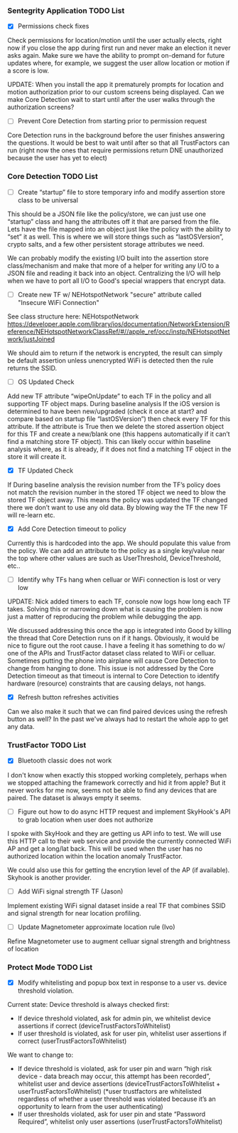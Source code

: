 ### Sentegrity Application TODO List

- [x] Permissions check fixes

Check permissions for location/motion until the user actually elects, right now if you close the app during first run and never make an election it never asks again. Make sure we have the ability to prompt on-demand for future updates where, for example, we suggest the user allow location or motion if a score is low.

UPDATE: When you install the app it prematurely prompts for location and motion authorization prior to our custom screens being displayed. Can we make Core Detection wait to start until after the user walks through the authorization screens?

- [ ] Prevent Core Detection from starting prior to permission request

Core Detection runs in the background before the user finishes answering the questions. It would be best to wait until after so that all TrustFactors can run (right now the ones that require permissions return DNE unauthorized because the user has yet to elect)

### Core Detection TODO List

- [ ] Create “startup” file to store temporary info and modify assertion store class to be universal

This should be a JSON file like the policy/store, we can just use one “startup” class and hang the attributes off it that are parsed from the file. Lets have the file mapped into an object just like the policy with the ability to “set” it as well. This is where we will store things such as “lastOSVersion”, crypto salts, and a few other persistent storage attributes we need.

We can probably modify the existing I/O built into the assertion store class/mechanism and make that more of a helper for writing any I/O to a JSON file and reading it back into an object. Centralizing the I/O will help when we have to port all I/O to Good's special wrappers that encrypt data.


- [ ] Create new TF w/ NEHotspotNetwork "secure" attribute called "Insecure WiFi Connection"

See class structure here: NEHotspotNetwork https://developer.apple.com/library/ios/documentation/NetworkExtension/Reference/NEHotspotNetworkClassRef/#//apple_ref/occ/instp/NEHotspotNetwork/justJoined

We should aim to return if the network is encrypted, the result can simply be default assertion unless unencrypted WiFi is detected then the rule returns the SSID.

- [ ] OS Updated Check

Add new TF attribute “wipeOnUpdate” to each TF in the policy and all supporting TF object maps. During baseline analysis If the iOS version is determined to have been new/upgraded (check it once at start? and compare based on startup file “lastOSVersion”) then check every TF for this attribute. If the attribute is True then we delete the stored assertion object for this TF and create a new/blank one (this happens automatically if it can’t find a matching store TF object). This can likely occur within baseline analysis where, as it is already, if it does not find a matching TF object in the store it will create it. 


- [x] TF Updated Check

If During baseline analysis the revision number from the TF’s policy does not match the revision number in the stored TF object we need to blow the stored TF object away. This means the policy was updated the TF changed there we don’t want to use any old data. By blowing way the TF the new TF will re-learn etc.

- [x] Add Core Detection timeout to policy

Currently this is hardcoded into the app. We should populate this value from the policy. We can add an attribute to the policy as a single key/value near the top where other values are such as UserThreshold, DeviceThreshold, etc..


- [ ] Identify why TFs hang when celluar or WiFi connection is lost or very low

UPDATE: Nick added timers to each TF, console now logs how long each TF takes. Solving this or narrowing down what is causing the problem is now just a matter of reproducing the problem while debugging the app. 

We discussed addressing this once the app is integrated into Good by killing the thread that Core Detection runs on if it hangs. Obviously, it would be nice to figure out the root cause. I have a feeling it has something to do w/ one of the APIs and TrustFactor dataset class related to WiFi or celluar. Sometimes putting the phone into airplane will cause Core Detection to change from hanging to done. This issue is not addressed by the Core Detection timeout as that timeout is internal to Core Detection to identify hardware (resource) constraints that are causing delays, not hangs. 

- [x] Refresh button refreshes activities

Can we also make it such that we can find paired devices using the refresh button as well? In the past we've always had to restart the whole app to get any data.

### TrustFactor TODO List

- [x] Bluetooth classic does not work

I don't know when exactly this stopped working completely, perhaps when we stopped attaching the framework correctly and hid it from apple? But it never works for me now, seems not be able to find any devices that are paired. The dataset is always empty it seems. 

- [ ] Figure out how to do async HTTP request and implement SkyHook's API to grab location when user does not authorize

I spoke with SkyHook and they are getting us API info to test. We will use this HTTP call to their web service and provide the currently connected WiFi AP and get a long/lat back. This will be used when the user has no authorized location within the location anomaly TrustFactor.

We could also use this for getting the encrytion level of the AP (if available). Skyhook is another provider.

- [ ] Add WiFi signal strength TF (Jason)

Implement existing WiFi signal dataset inside a real TF that combines SSID and signal strength for near location profiling.

- [ ] Update Magnetometer approximate location rule (Ivo)

Refine Magnetometer use to augment celluar signal strength and brightness of location

### Protect Mode TODO List

- [x] Modify whitelisting and popup box text in response  to a user vs. device threshold violation.

Current state:
Device threshold is always checked first:
+ If device threshold violated, ask for admin pin, we whitelist device assertions if correct (deviceTrustFactorsToWhitelist)
+ If user threshold is violated, ask for user pin, whitelist user assertions if correct (userTrustFactorsToWhitelist)

We want to change to:
+ If device threshold is violated, ask for user pin and warn “high risk device - data breach may occur, this attempt has been recorded”, whitelist user and device assertions (deviceTrustFactorsToWhitelist + userTrustFactorsToWhitelist) (*user trustfactors are whitelisted regardless of whether a user threshold was violated because it’s an opportunity to learn from the user authenticating)
+ If user thresholds violated, ask for user pin and state “Password Required”, whitelist only user assertions (userTrustFactorsToWhitelist)
